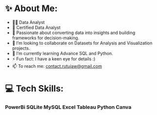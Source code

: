 # ✨ About Me:
- 👩‍💻 Data Analyst
- 🚀 Certified Data Analyst
- 🎯 Passionate about converting data into insights and building frameworks for decision-making.
- 👯 I’m looking to collaborate on Datasets for Analysis and Visualization projects.
- 🌱 I’m currently learning Advance SQL and Python.
- ⚡ Fun fact: I have a keen eye for details :)
- 📫 To reach me: contact.rutujaw@gmail.com 


# 💻 Tech Skills:
### PowerBi SQLite MySQL Excel Tableau Python Canva 
